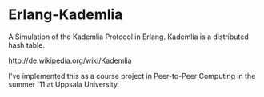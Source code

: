 Erlang-Kademlia
===============


A Simulation of the Kademlia Protocol in Erlang.
Kademlia is a distributed hash table.

http://de.wikipedia.org/wiki/Kademlia

I've implemented this as a course project in Peer-to-Peer Computing in the summer '11 at Uppsala University.   

